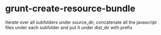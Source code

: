 grunt-create-resource-bundle
============================

Iterate over all subfolders under source_dir, concatenate all the javascript files under each subfolder and put it under dist_dir with prefix
